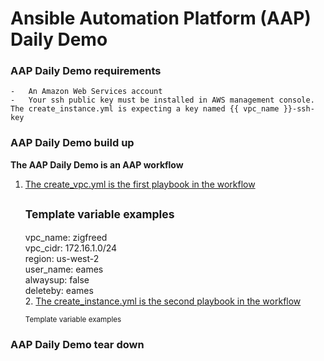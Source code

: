 # Ansible Automation Platform (AAP) Daily Demo
### AAP Daily Demo requirements  
    -   An Amazon Web Services account
    -   Your ssh public key must be installed in AWS management console.  The create_instance.yml is expecting a key named {{ vpc_name }}-ssh-key
### AAP Daily Demo build up
**The AAP Daily Demo is an AAP workflow**  
   1. [The create_vpc.yml is the first playbook in the workflow](https://github.com/redawg/Ansiblewesttigers/blob/master/Demonstrations/AAP_daily_demo/create_vpc.yml "create_vpc.yml")  
        
        <sup>Template variable examples</sup>
        ---  
        vpc_name: zigfreed  
        vpc_cidr: 172.16.1.0/24  
        region: us-west-2  
        user_name: eames  
        alwaysup: false  
        deleteby: eames  
    2. [The create_instance.yml is the second playbook in the workflow](https://github.com/redawg/Ansiblewesttigers/blob/master/Demonstrations/AAP_daily_demo/create_instance.yml "create_instance.yml")  
        
        <sup>Template variable examples</sup>

### AAP Daily Demo tear down  
